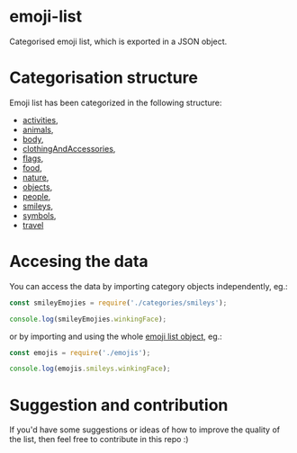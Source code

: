 # emoji-list

Categorised emoji list, which is exported in a JSON object.

# Categorisation structure

Emoji list has been categorized in the following structure:

- [activities](https://github.com/Vorbert-Kruk/emoji-list/blob/master/categories/activities.js),
- [animals](https://github.com/Vorbert-Kruk/emoji-list/blob/master/categories/animals.js),
- [body](https://github.com/Vorbert-Kruk/emoji-list/blob/master/categories/body.js),
- [clothingAndAccessories](https://github.com/Vorbert-Kruk/emoji-list/blob/master/categories/clothingAndAccessories.js),
- [flags](https://github.com/Vorbert-Kruk/emoji-list/blob/master/categories/flags.js),
- [food](https://github.com/Vorbert-Kruk/emoji-list/blob/master/categories/food.js),
- [nature](https://github.com/Vorbert-Kruk/emoji-list/blob/master/categories/nature.js),
- [objects](https://github.com/Vorbert-Kruk/emoji-list/blob/master/categories/objects.js),
- [people](https://github.com/Vorbert-Kruk/emoji-list/blob/master/categories/people.js),
- [smileys](https://github.com/Vorbert-Kruk/emoji-list/blob/master/categories/smileys.js),
- [symbols](https://github.com/Vorbert-Kruk/emoji-list/blob/master/categories/symbols.js),
- [travel](https://github.com/Vorbert-Kruk/emoji-list/blob/master/categories/travel.js)

# Accesing the data

You can access the data by importing category objects independently, eg.:

```js
const smileyEmojies = require('./categories/smileys');

console.log(smileyEmojies.winkingFace);
```

or by importing and using the whole [emoji list object](https://github.com/Vorbert-Kruk/emoji-list/blob/master/emojis.js), eg.:

```js
const emojis = require('./emojis');

console.log(emojis.smileys.winkingFace);
```

# Suggestion and contribution

If you'd have some suggestions or ideas of how to improve the quality of the list, then feel free to contribute in this repo :)
